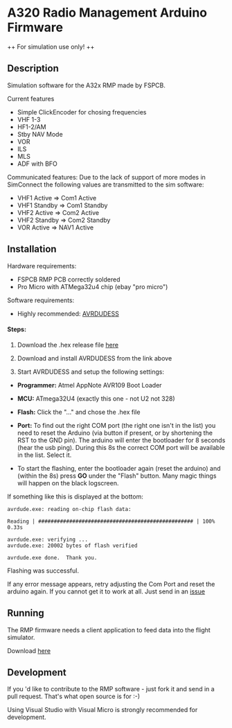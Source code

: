 # A320 Radio Management Arduino Firmware

++ For simulation use only! ++
## Description
Simulation software for the A32x RMP made by FSPCB. 

Current features
* Simple ClickEncoder for chosing frequencies
* VHF 1-3
* HF1-2/AM
* Stby NAV Mode
* VOR
* ILS
* MLS
* ADF with BFO

Communicated features:
Due to the lack of support of more modes in SimConnect the following values are transmitted to the sim software:
* VHF1 Active => Com1 Active
* VHF1 Standby => Com1 Standby
* VHF2 Active => Com2 Active
* VHF2 Standby => Com2 Standby
* VOR Active => NAV1 Active


## Installation
Hardware requirements:
* FSPCB RMP PCB correctly soldered
* Pro Micro with ATMega32u4 chip (ebay "pro micro")

Software requirements:
* Highly recommended: <a href="http://blog.zakkemble.co.uk/avrdudess-a-gui-for-avrdude/" target="_blank">AVRDUDESS</a>

#### Steps:

1. Download the .hex release file <a href="https://github.com/fspcb/A320RadioManagementPanel/releases/">here</a>

2. Download and install AVRDUDESS from the link above

3. Start AVRDUDESS and setup the following settings:

* **Programmer:** Atmel AppNote AVR109 Boot Loader

* **MCU:** ATmega32U4 (exactly this one - not U2 not 328)

* **Flash:** Click the "..." and chose the .hex file 

* **Port:** To find out the right COM port (the right one isn't in the list) you need to reset the Arduino (via button if present, or by shortening the RST to the GND pin). The arduino will enter the bootloader for 8 seconds (hear the usb ping). During this 8s the correct COM port will be available in the list. Select it.


* To start the flashing, enter the bootloader again (reset the arduino) and (within the 8s) press **GO** under the "Flash" button.
Many magic things will happen on the black logscreen. 

If something like this is displayed at the bottom:
```
avrdude.exe: reading on-chip flash data:

Reading | ################################################## | 100% 0.33s

avrdude.exe: verifying ...
avrdude.exe: 20002 bytes of flash verified

avrdude.exe done.  Thank you.
```
Flashing was successful.

If any error message appears, retry adjusting the Com Port and reset the arduino again. If you cannot get it to work at all. Just send in an <a href="https://github.com/fspcb/A320RadioManagementPanel/issues">issue</a>
## Running
The RMP firmware needs a client application to feed data into the flight simulator. 

Download <a href="/fspcb/fsc">here</a>
## Development

If you 'd like to contribute to the RMP software - just fork it and send in a pull request. That's what open source is for :-)

Using Visual Studio with Visual Micro is strongly recommended for development. 